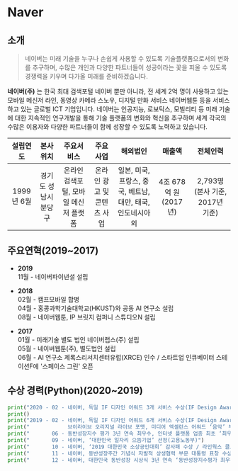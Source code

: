 # Naver 
## 소개  
> 네이버는 미래 기술을 누구나 손쉽게 사용할 수 있도록 기술플랫폼으로서의 변화를 추구하며,
수많은 개인과 다양한 파트너들이 성공이라는 꽃을 피울 수 있도록 경쟁력을 키우며 다가올 미래를 준비하겠습니다.  

**네이버(주)** 는 한국 최대 검색포털 네이버 뿐만 아니라, 전 세계 2억 명이 사용하고 있는 모바일 메신저 라인, 동영상 카메라 스노우, 디지털 만화 서비스 네이버웹툰 등을 서비스하고 있는 글로벌 ICT 기업입니다. 네이버는 인공지능, 로보틱스, 모빌리티 등 미래 기술에 대한 지속적인 연구개발을 통해 기술 플랫폼의 변화와 혁신을 추구하며 세계 각국의 수많은 이용자와 다양한 파트너들이 함께 성장할 수 있도록 노력하고 있습니다.

| 설립연도 | 본사 위치 | 주요서비스 | 주요사업 | 해외법인 | 매출액 | 전체인력 |
| :----: | :----: | :----: | :----: | :----: | :----: | :----: |
| 1999년 6월 | 경기도 성남시 분당구 | 온라인 검색포털, 모바일 메신저 플랫폼| 온라인 광고 및 콘텐츠 사업 | 일본, 미국, 프랑스, 중국, 베트남, 대만, 태국, 인도네시아 외 | 4조 678억 원 (2017년) | 2,793명 (본사 기준, 2017년 기준) |


## 주요연혁(2019~2017)
* **2019**  
11월 - 네이버파이낸셜 설립

* **2018**  
02월 - 캠프모바일 합병  
04월 - 홍콩과학기술대학교(HKUST)와 공동 AI 연구소 설립  
08월 - 네이버웹툰, IP 브릿지 컴퍼니 스튜디오N 설립

* **2017**  
01월 - 미래기술 별도 법인 네이버랩스(주) 설립  
05월 - 네이버웹툰(주), 별도법인 설립  
06월 - AI 연구소 제록스리서치센터유럽(XRCE) 인수 / 스타트업 인큐베이터 스테이션F에 '스페이스 그린' 오픈


## 수상 경력(Python)(2020~2019)
```python
print("2020 - 02 - 네이버, 독일 IF 디자인 어워드 3개 서비스 수상(IF Design Awards)")
print()
print("2019 - 02 - 네이버, 독일 IF 디자인 어워드 6개 서비스 수상(IF Design Awards) /")
print("            브이라이브 오리지널 라이브 포맷, 미디어 엑셀런스 어워드 ‘음악’ 부문 수상(Media Excellence Awards)")
print("       06 - 동반성장지수 평가 3년 연속 최우수, 인터넷 플랫폼 업종 최초 ‘최우수 명예 기업’ 선정(동반성장위원회)")
print("       09 - 네이버, ‘대한민국 일자리 으뜸기업’ 선정(고용노동부)")
print("       10 - 네이버, ‘2019 대한민국 소상공인대회’ 감사패 수상 / 라인웍스 클로바 클락 등 6개 제품, 일본 ‘굿디자인 어워드’ 수상(Good Design Award)")
print("       11 - 네이버, 동반성장주간 기념식 자발적 상생협력 부문 대통령 표창 수상(중소벤처기업부, 동반성장위원회)")
print("       12 - 네이버, 대한민국 동반성장 시상식 3년 연속 ‘동반성장지수평가 최우수 기업상’ 수상(동반성장위원회)")
```

